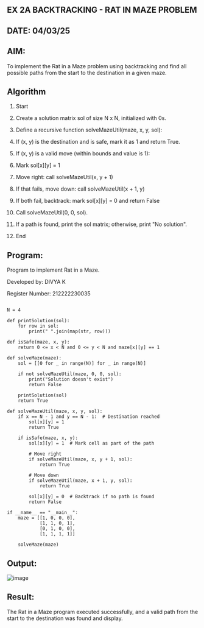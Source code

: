 ## EX 2A BACKTRACKING - RAT IN MAZE PROBLEM
## DATE: 04/03/25
## AIM:
To implement the Rat in a Maze problem using backtracking and find all possible paths from the start to the destination in a given maze.

## Algorithm
1. Start

2. Create a solution matrix sol of size N x N, initialized with 0s.

3. Define a recursive function solveMazeUtil(maze, x, y, sol):

4. If (x, y) is the destination and is safe, mark it as 1 and return True.

5. If (x, y) is a valid move (within bounds and value is 1):

6. Mark sol[x][y] = 1

7. Move right: call solveMazeUtil(x, y + 1)

8. If that fails, move down: call solveMazeUtil(x + 1, y)

9. If both fail, backtrack: mark sol[x][y] = 0 and return False

10. Call solveMazeUtil(0, 0, sol).

11. If a path is found, print the sol matrix; otherwise, print "No solution".

12. End
    
## Program:

Program to implement Rat in a Maze.

Developed by: DIVYA K

Register Number: 212222230035

```

N = 4

def printSolution(sol):
    for row in sol:
        print(" ".join(map(str, row)))

def isSafe(maze, x, y):
    return 0 <= x < N and 0 <= y < N and maze[x][y] == 1

def solveMaze(maze):
    sol = [[0 for _ in range(N)] for _ in range(N)]
    
    if not solveMazeUtil(maze, 0, 0, sol):
        print("Solution doesn't exist")
        return False
    
    printSolution(sol)
    return True

def solveMazeUtil(maze, x, y, sol):
    if x == N - 1 and y == N - 1:  # Destination reached
        sol[x][y] = 1
        return True
    
    if isSafe(maze, x, y):
        sol[x][y] = 1  # Mark cell as part of the path
        
        # Move right
        if solveMazeUtil(maze, x, y + 1, sol):
            return True
        
        # Move down
        if solveMazeUtil(maze, x + 1, y, sol):
            return True
        
        sol[x][y] = 0  # Backtrack if no path is found
        return False

if __name__ == "__main__":
    maze = [[1, 0, 0, 0],
            [1, 1, 0, 1],
            [0, 1, 0, 0],
            [1, 1, 1, 1]]

    solveMaze(maze)
```

## Output:
![image](https://github.com/user-attachments/assets/59a6fbd4-dbd7-4133-abf7-278cccf6ccfc)


## Result:
The Rat in a Maze program executed successfully, and a valid path from the start to the destination was found and display.
